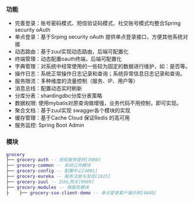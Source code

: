  ### 功能
- 完善登录：账号密码模式、短信验证码模式、社交账号模式均整合Spring security oAuth
- 单点登录：基于Srping security oAuth 提供单点登录接口，方便其他系统对接
- 动态路由：基于zuul实现动态路由，后端可配置化
- 终端管理：动态配置oauth终端，后端可配置化
- 字典管理：对系统中经常使用的一些较为固定的数据进行维护，如：是否等。
- 操作日志：系统正常操作日志记录和查询；系统异常信息日志记录和查询。
- 服务限流：多种维度的流量控制（服务、IP、用户等）
- 消息总线：配置动态实时刷新
- 分库分表：shardingdbc分库分表策略
- 数据权限: 使用mybatis对原查询做增强，业务代码不用控制，即可实现。
- 聚合文档：基于zuul实现 swagger各个模块的实现
- 缓存管理：基于Cache Cloud 保证Redis 的高可用
- 服务监控: Spring Boot Admin
 ### 模块
``` lua
grocery
├── grocery-auth -- 授权服务提供[3000]
├── grocery-common -- 系统公共模块 
├── grocery-config -- 配置中心[4001]
├── grocery-eureka -- 服务注册与发现[1025]
├── grocery-zuul -- ZUUL网关[9999]
├── grocery-modules -- 微服务模块
├    ├── grocery-sso-client-demo -- 单点登录客户端示例[4040]
```



